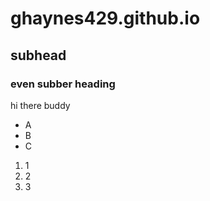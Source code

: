 # ghaynes429.github.io

## subhead

### even subber heading

hi there buddy

- A
- B
- C

1. 1
2. 2
3. 3
